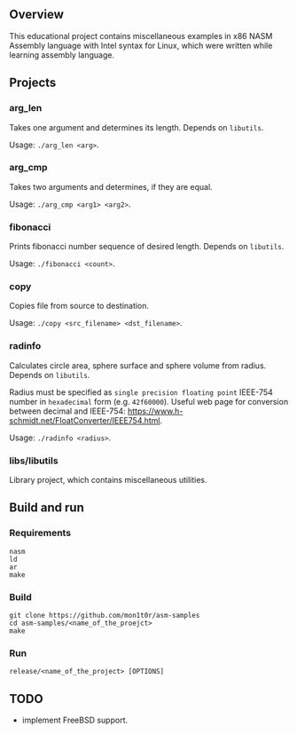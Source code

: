 ## Overview
This educational project contains miscellaneous examples in x86 NASM Assembly
language with Intel syntax for Linux, which were written while learning
assembly language.

## Projects
### arg_len
Takes one argument and determines its length. Depends on `libutils`.

Usage: `./arg_len <arg>`.

### arg_cmp
Takes two arguments and determines, if they are equal.

Usage: `./arg_cmp <arg1> <arg2>`.

### fibonacci
Prints fibonacci number sequence of desired length. Depends on `libutils`.

Usage: `./fibonacci <count>`.

### copy
Copies file from source to destination.

Usage: `./copy <src_filename> <dst_filename>`.

### radinfo
Calculates circle area, sphere surface and sphere volume from radius. Depends
on `libutils`.

Radius must be specified as `single precision floating point` IEEE-754 number
in `hexadecimal` form (e.g. `42f60000`). Useful web page for conversion between
decimal and IEEE-754: https://www.h-schmidt.net/FloatConverter/IEEE754.html.

Usage: `./radinfo <radius>`.

### libs/libutils
Library project, which contains miscellaneous utilities.

## Build and run
### Requirements
```
nasm
ld
ar
make
```

### Build
```
git clone https://github.com/mon1t0r/asm-samples
cd asm-samples/<name_of_the_proejct>
make
```

### Run
```
release/<name_of_the_project> [OPTIONS]
```

## TODO
- implement FreeBSD support.
